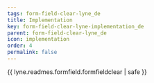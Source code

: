 ```yaml
---
tags: form-field-clear-lyne_de
title: Implementation
key: form-field-clear-lyne-implementation_de
parent: form-field-clear-lyne_de
icon: implementation
order: 4
permalink: false  
---
```

{{ lyne.readmes.formfield.formfieldclear | safe }}


